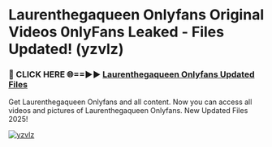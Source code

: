 # Laurenthegaqueen Onlyfans Original Videos 0nlyFans Leaked - Files Updated! (yzvlz)

<h3>🔴 CLICK HERE 🌐==►► <a href="https://tinyurl.com/ehrbuxhb" rel="nofollow">Laurenthegaqueen Onlyfans Updated Files</a></h3>

Get Laurenthegaqueen Onlyfans and all content. Now you can access all videos and pictures of Laurenthegaqueen Onlyfans. New Updated Files 2025!

[![yzvlz](https://i.imgur.com/lVYEuWS.gif)](https://tinyurl.com/ehrbuxhb)
